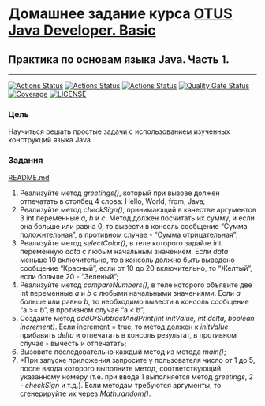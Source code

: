 # Домашнее задание курса [OTUS Java Developer. Basic](https://otus.ru/lessons/java-basic/)

## Практика по основам языка Java. Часть 1.

---
[![Actions Status](https://github.com/alexey-sidorov-dev/otus-java-basic-part-one/workflows/Build/badge.svg)](https://github.com/alexey-sidorov-dev/otus-java-basic-part-one/actions)
[![Actions Status](https://github.com/alexey-sidorov-dev/otus-java-basic-part-one/workflows/Check/badge.svg)](https://github.com/alexey-sidorov-dev/otus-java-basic-part-one/actions)
[![Actions Status](https://github.com/alexey-sidorov-dev/otus-java-basic-part-one/workflows/Dependency%20Review/badge.svg)](https://github.com/alexey-sidorov-dev/otus-java-basic-part-one/actions)
[![Quality Gate Status](https://sonarcloud.io/api/project_badges/measure?project=alexey-sidorov-dev_otus-java-basic-part-one&metric=alert_status)](https://sonarcloud.io/summary/new_code?id=alexey-sidorov-dev_otus-java-basic-part-one)
[![Coverage](https://sonarcloud.io/api/project_badges/measure?project=alexey-sidorov-dev_otus-java-basic-part-one&metric=coverage)](https://sonarcloud.io/summary/new_code?id=alexey-sidorov-dev_otus-java-basic-part-one)
[![LICENSE](https://img.shields.io/badge/license-ISC-brightgreen.svg)](ISC)

### Цель

Научиться решать простые задачи с использованием изученных конструкций языка Java.

### Задания

[README.md](README.md)

1. Реализуйте метод _greetings()_, который при вызове должен отпечатать в столбец 4 слова: Hello, World, from, Java;
2. Реализуйте метод _checkSign()_, принимающий в качестве аргументов 3 int переменные _a_, _b_ и _c_. Метод должен
   посчитать
   их сумму, и если она больше или равна 0, то вывести в консоль сообщение “Сумма положительная”, в противном случае -
   “Сумма отрицательная”;
3. Реализуйте метод _selectColor()_, в теле которого задайте int переменную _data_ с любым начальным значением. Если
   _data_
   меньше 10 включительно, то в консоль должно быть выведено сообщение “Красный”, если от 10 до 20 включительно, то
   “Желтый”, если больше 20 - “Зеленый”;
4. Реализуйте метод _compareNumbers()_, в теле которого объявите две int переменные _a_ и _b_ с любыми начальными
   значениями. Если _a_ больше или равно _b_, то необходимо вывести в консоль сообщение “a >= b”, в противном случае
   “a < b”;
5. Создайте метод _addOrSubtractAndPrint(int initValue, int delta, boolean increment)_. Если increment = true, то метод
   должен к
   _initValue_ прибавить _delta_ и отпечатать в консоль результат, в противном случае - вычесть и отпечатать;
6. Вызовите последовательно каждый метод из метода _main()_;
7. *При запуске приложения запросите у пользователя число от 1 до 5, после ввода которого выполните метод,
   соответствующий указанному номеру (т.е. при вводе 1 выполняется метод _greetings_, 2 - _checkSign_ и т.д.). Если
   методам
   требуются аргументы, то сгенерируйте их через _Math.random()_.